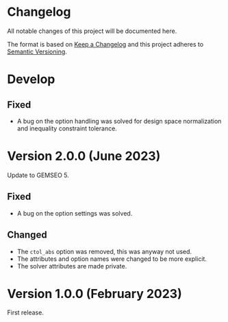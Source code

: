 <!--
Copyright 2021 IRT Saint Exupéry, https://www.irt-saintexupery.com

This work is licensed under the Creative Commons Attribution-ShareAlike 4.0
International License. To view a copy of this license, visit
http://creativecommons.org/licenses/by-sa/4.0/ or send a letter to Creative
Commons, PO Box 1866, Mountain View, CA 94042, USA.
-->

<!--
Changelog titles are:
- Added: for new features.
- Changed: for changes in existing functionality.
- Deprecated: for soon-to-be removed features.
- Removed: for now removed features.
- Fixed: for any bug fixes.
- Security: in case of vulnerabilities.
-->

# Changelog

All notable changes of this project will be documented here.

The format is based on
[Keep a Changelog](https://keepachangelog.com/en/1.0.0)
and this project adheres to
[Semantic Versioning](https://semver.org/spec/v2.0.0.html).

# Develop

## Fixed

- A bug on the option handling was solved for design space normalization and inequality
constraint tolerance.

# Version 2.0.0 (June 2023)

Update to GEMSEO 5.

## Fixed

- A bug on the option settings was solved.

## Changed

- The `ctol_abs` option was removed, this was anyway not used.
- The attributes and option names were changed to be more explicit.
- The solver attributes are made private.

# Version 1.0.0 (February 2023)

First release.
